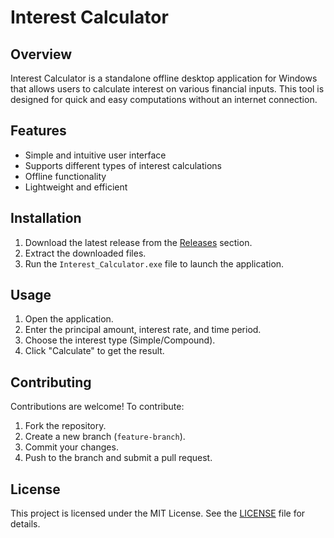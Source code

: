 # Interest Calculator

## Overview
Interest Calculator is a standalone offline desktop application for Windows that allows users to calculate interest on various financial inputs. This tool is designed for quick and easy computations without an internet connection.

## Features
- Simple and intuitive user interface
- Supports different types of interest calculations
- Offline functionality
- Lightweight and efficient

## Installation
1. Download the latest release from the [Releases](https://github.com/GauravPowar/Interest_Calculator/releases) section.
2. Extract the downloaded files.
3. Run the `Interest_Calculator.exe` file to launch the application.

## Usage
1. Open the application.
2. Enter the principal amount, interest rate, and time period.
3. Choose the interest type (Simple/Compound).
4. Click "Calculate" to get the result.

## Contributing
Contributions are welcome! To contribute:
1. Fork the repository.
2. Create a new branch (`feature-branch`).
3. Commit your changes.
4. Push to the branch and submit a pull request.

## License
This project is licensed under the MIT License. See the [LICENSE](LICENSE) file for details.

